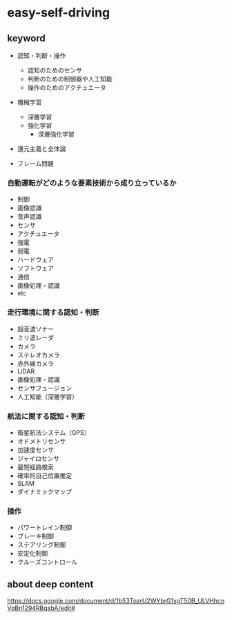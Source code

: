 # easy-self-driving
## keyword
* 認知・判断・操作
    * 認知のためのセンサ
    * 判断のための制御器や人工知能
    * 操作のためのアクチュエータ

* 機械学習
    * 深層学習
    * 強化学習
        * 深層強化学習

* 還元主義と全体論

* フレーム問題

### 自動運転がどのような要素技術から成り立っているか
* 制御
* 画像認識
* 音声認識
* センサ
* アクチュエータ
* 強電
* 弱電
* ハードウェア
* ソフトウェア
* 通信
* 画像処理・認識
* etc

### 走行環境に関する認知・判断
* 超音波ソナー
* ミリ波レーダ
* カメラ
* ステレオカメラ
* 赤外線カメラ
* LiDAR
* 画像処理・認識
* センサフュージョン
* 人工知能（深層学習）
### 航法に関する認知・判断
* 衛星航法システム（GPS）
* オドメトリセンサ
* 加速度センサ
* ジャイロセンサ
* 最短経路検索
* 確率的自己位置推定
* SLAM
* ダイナミックマップ
### 操作
* パワートレイン制御
* ブレーキ制御
* ステアリング制御
* 安定化制御
* クルーズコントロール
## about deep content
https://docs.google.com/document/d/1b53TozrU2WYbrG1xgT50B_ULVHhcnVqBn1294RBqsbA/edit#
